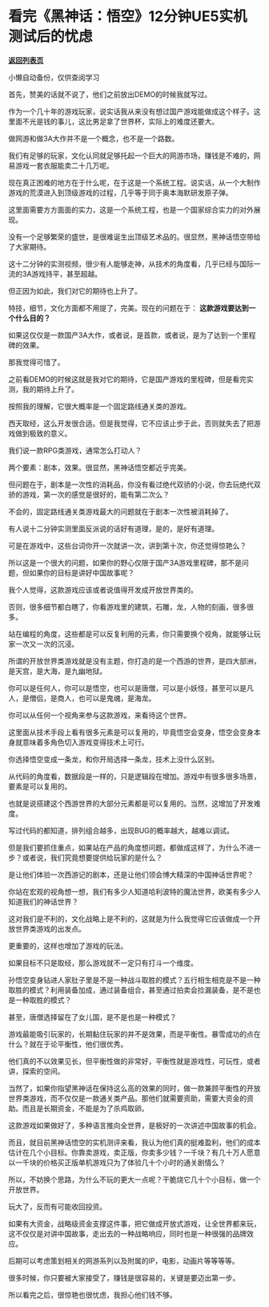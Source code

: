 # 看完《黑神话：悟空》12分钟UE5实机测试后的忧虑

[**返回列表页**](/gzh/记忆承载3)

小懒自动备份，仅供查阅学习

首先，赞美的话就不说了，他们之前放出DEMO的时候我就写过。

  

作为一个几十年的游戏玩家，说实话我从来没有想过国产游戏能做成这个样子。这里面不光是钱的事儿，这比男足拿了世界杯，实际上的难度还要大。  

  

做网游和做3A大作并不是一个概念，也不是一个路数。

  

我们有足够的玩家，文化认同就足够托起一个巨大的网游市场，赚钱是不难的，网易游戏一套衣服能卖二十几万呢。

  

现在真正困难的地方在于什么呢，在于这是一个系统工程。说实话，从一个大制作游戏的荒漠进入到顶级游戏的过程，几乎等于同于奥本海默研发原子弹。

  

这里面需要方方面面的实力，这是一个系统工程，也是一个国家综合实力的对外展现。  

  

没有一个足够繁荣的盛世，是很难诞生出顶级艺术品的。很显然，黑神话悟空带给了大家期待。

  

这十二分钟的实测视频，很少有人能够走神，从技术的角度看，几乎已经与国际一流的3A游戏持平，甚至超越。  

  

但正因为如此，我们对它的期待也上升了。  

  

特技，细节，文化方面都不用提了，完美。现在的问题在于： **这款游戏要达到一个什么目的？**  

  

如果这仅仅是一款国产3A大作，或者说，是首款，或者说，是为了达到一个里程碑的效果。

  

那我觉得可惜了。

  

之前看DEMO的时候这就是我对它的期待，它是国产游戏的里程碑，但是看完实测，我的期待上升了。

  

按照我的理解，它很大概率是一个固定路线通关类的游戏。

  

西天取经，这么开发很合适。但是我觉得，它不应该止步于此，否则就失去了把游戏做到极致的意义。

  

我们说一款RPG类游戏，通常怎么打动人？  

  

两个要素：剧本，效果。很显然，黑神话悟空都近乎完美。

  

但问题在于，剧本是一次性的消耗品，你没有看过绝代双骄的小说，你去玩绝代双骄的游戏，第一次的感觉是很好的，能有第二次么？

  

不会的，固定路线通关类游戏最大的问题就在于剧本一次性被消耗掉了。  

  

有人说十二分钟实测里面反派说的话好有道理，是的，是好有道理。

  

可是在游戏中，这些台词你开一次就讲一次，讲到第十次，你还觉得惊艳么？

  

所以这是一个很大的问题，如果你的野心仅限于国产3A游戏里程碑，那不是问题，但如果你的目标是讲好中国故事呢？

  

我个人觉得，这款游戏应该或者说值得开发成开放世界类的。  

  

否则，很多细节都白瞎了，你看游戏里的建筑，石雕，龙，人物的刻画，很多很多。  

  

站在编程的角度，这些都是可以反复利用的元素，你只需要换个视角，就能够让玩家一次又一次的沉浸。  

  

所谓的开放世界类游戏就是没有主题，你打造的是一个西游的世界，是四大部洲，是天宫，是大海，是九幽地狱。

  

你可以是任何人，你可以是悟空，也可以是唐僧，可以是小妖怪，甚至可以是凡人，是僧侣，是商人，也可以是鬼魂，是海龙。  

  

你可以从任何一个视角来参与这款游戏，来看待这个世界。

  

这里面从技术手段上看有很多元素是可以复用的，毕竟悟空会变身，悟空会变身本身就意味着多角色切入游戏变得技术上可行。  

  

你选择悟空变成一条龙，和你开局选择一条龙，技术上没什么区别。

  

从代码的角度看，数据段是一样的，只是逻辑段在增加。游戏中有很多很多场景，要素是可以复用的。

  

也就是说搭建这个西游世界的大部分元素都是可以复用的。当然，这增加了开发难度。

  

写过代码的都知道，排列组合越多，出现BUG的概率越大，越难以调试。

  

但是我们要抓住重点，如果站在产品的角度想问题，都做成这样了，为什么不进一步？或者说，我们究竟想要提供给玩家的是什么？

  

是让他们体验一次西游记的剧本，还是让他们领会博大精深的中国神话世界呢？

  

你站在宏观的视角想一想，我们有多少人知道哈利波特的魔法世界，欧美有多少人知道我们的神话世界？

  

这对我们是不利的，文化战略上是不利的，这就是为什么我觉得它应该做成一个开放世界类游戏的出发点。

  

更重要的，这样也增加了游戏的玩法。  

  

如果目标不只是取经，那么游戏就不一定只有打斗一个维度。

  

孙悟空变身钻进人家肚子里是不是一种战斗取胜的模式？五行相生相克是不是一种取胜的模式？利用装备加成，通过装备组合，甚至通过拍卖会捡漏装备，是不是也是一种取胜的模式？

  

甚至，唐僧选择留在了女儿国，是不是也是一种模式？

  

游戏最能吸引玩家的，长期黏住玩家的并不是效果，而是平衡性。暴雪成功的点在什么？就在于论平衡性，他们很优秀。

  

他们真的不以效果见长，但平衡性做的非常好，平衡性就是游戏性，可玩性，或者讲，探索的空间。  

  

当然了，如果你指望黑神话在保持这么高的效果的同时，做一款兼顾平衡性的开放世界类游戏，而不仅仅是一款通关类产品。那他们就需要资助，需要大资金的资助。而且是长期资金，不能是为了杀鸡取卵。

  

这款游戏如果做好了，多种语言推向全世界，是极好的一次讲述中国故事的机会。

  

而且，就目前黑神话悟空的实机测评来看，我认为他们真的挺难盈利，他们的成本估计在几个小目标。你靠卖游戏，卖正版，你卖多少钱？一千块？有几十万人愿意以一千块的价格买正版单机游戏只为了体验几十个小时的通关剧情么？

  

所以，不妨换个思路，为什么不玩的更大一点呢？干脆烧它几十个小目标，做一个开放世界。

  

玩大了，反而有可能收回投资。  

  

如果有大资金，战略级资金支撑这件事，把它做成开放式游戏，让全世界都来玩，这不仅仅是对讲中国故事，走出去的一种战略响应，同时也是一种很强的品牌效应。  

  

后期可以考虑策划相关的网游系列以及附属的IP，电影，动画片等等等等。

  

很多时候，你只要被大家接受了，赚钱是很容易的，关键是要迈出第一步。

  

所以看完之后，很惊艳也很忧虑，我担心他们钱不够。


